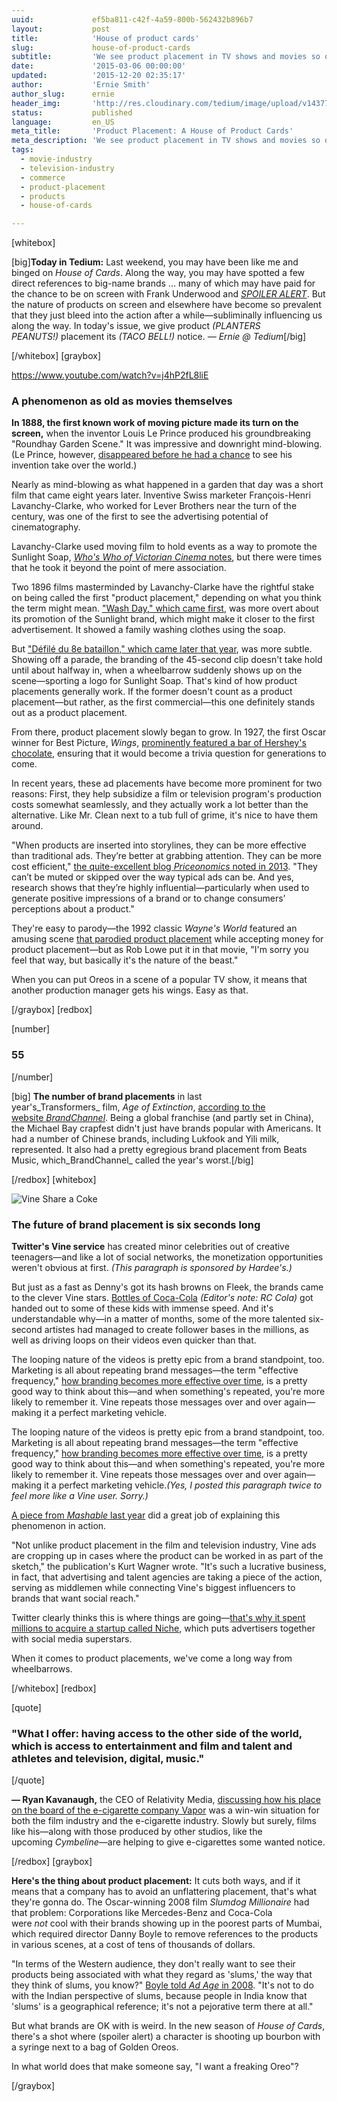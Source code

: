 ```yaml
---
uuid:             ef5ba811-c42f-4a59-800b-562432b896b7
layout:           post
title:            'House of product cards'
slug:             house-of-product-cards
subtitle:         'We see product placement in TV shows and movies so often these days that we don''t even think about it. That''s partly because it''s been around forever.'
date:             '2015-03-06 00:00:00'
updated:          '2015-12-20 02:35:17'
author:           'Ernie Smith'
author_slug:      ernie
header_img:       'http://res.cloudinary.com/tedium/image/upload/v1437776189/vhklw5amfdejwqxtegop'
status:           published
language:         en_US
meta_title:       'Product Placement: A House of Product Cards'
meta_description: 'We see product placement in TV shows and movies so often these days that we don''t even think about it. That''s partly because it''s been around forever.'
tags:
  - movie-industry
  - television-industry
  - commerce
  - product-placement
  - products
  - house-of-cards

---
```


[whitebox]

[big]**Today in Tedium:** Last weekend, you may have been like me and binged on _House of Cards_. Along the way, you may have spotted a few direct references to big-name brands … many of which may have paid for the chance to be on screen with Frank Underwood and [_SPOILER ALERT_](http://sfbne.ws/18Vq9ZU). But the nature of products on screen and elsewhere have become so prevalent that they just bleed into the action after a while—subliminally influencing us along the way. In today's issue, we give product _(PLANTERS PEANUTS!)_ placement its _(TACO BELL!)_ notice. _— Ernie @ Tedium_[/big]

[/whitebox]
[graybox]

https://www.youtube.com/watch?v=j4hP2fL8liE

### A phenomenon as old as movies themselves

**In 1888, the first known work of moving picture made its turn on the screen,** when the inventor Louis Le Prince produced his groundbreaking "Roundhay Garden Scene." It was impressive and downright mind-blowing. (Le Prince, however, [disappeared before he had a chance](http://blog.nationalmediamuseum.org.uk/2013/08/29/louis-le-prince-created-the-first-ever-moving-pictures/) to see his invention take over the world.)

Nearly as mind-blowing as what happened in a garden that day was a short film that came eight years later. Inventive Swiss marketer François-Henri Lavanchy-Clarke, who worked for Lever Brothers near the turn of the century, was one of the first to see the advertising potential of cinematography.

Lavanchy-Clarke used moving film to hold events as a way to promote the Sunlight Soap, [_Who's Who of Victorian Cinema_ notes](http://victorian-cinema.net/lavanchyclarke), but there were times that he took it beyond the point of mere association.

Two 1896 films masterminded by Lavanchy-Clarke have the rightful stake on being called the first "product placement," depending on what you think the term might mean. ["Wash Day," which came first](https://www.youtube.com/watch?v=UxkJbC2-EuY), was more overt about its promotion of the Sunlight brand, which might make it closer to the first advertisement. It showed a family washing clothes using the soap.

But ["Défilé du 8e bataillon," which came later that year](https://www.youtube.com/watch?v=j4hP2fL8liE), was more subtle. Showing off a parade, the branding of the 45-second clip doesn't take hold until about halfway in, when a wheelbarrow suddenly shows up on the scene—sporting a logo for Sunlight Soap. That's kind of how product placements generally work. If the former doesn't count as a product placement—but rather, as the first commercial—this one definitely stands out as a product placement.

From there, product placement slowly began to grow. In 1927, the first Oscar winner for Best Picture, _Wings_, [prominently featured a bar of Hershey's chocolate](http://www.businesspundit.com/10-surprising-examples-of-product-placement-in-classic-cinema/), ensuring that it would become a trivia question for generations to come.

In recent years, these ad placements have become more prominent for two reasons: First, they help subsidize a film or television program's production costs somewhat seamlessly, and they actually work a lot better than the alternative. Like Mr. Clean next to a tub full of grime, it's nice to have them around.

"When products are inserted into storylines, they can be more effective than traditional ads. They’re better at grabbing attention. They can be more cost efficient," [the quite-excellent blog _Priceonomics_ noted in 2013](http://priceonomics.com/the-economics-of-product-placements/). "They can’t be muted or skipped over the way typical ads can be. And yes, research shows that they’re highly influential—particularly when used to generate positive impressions of a brand or to change consumers’ perceptions about a product."

They're easy to parody—the 1992 classic _Wayne's World_ featured an amusing scene [that parodied product placement](https://www.youtube.com/watch?v=8lgLYGBbDNs) while accepting money for product placement—but as Rob Lowe put it in that movie, "I'm sorry you feel that way, but basically it's the nature of the beast."

When you can put Oreos in a scene of a popular TV show, it means that another production manager gets his wings. Easy as that.

[/graybox]
[redbox]

[number]
### 55
[/number]

[big]
**The number of brand placements** in last year's_Transformers_ film, _Age of Extinction_, [according to the website _BrandChannel_](http://www.brandchannel.com/home/post/2015/02/20/150220-2015-Brandcameo-Product-Placement-Awards.aspx). Being a global franchise (and partly set in China), the Michael Bay crapfest didn't just have brands popular with Americans. It had a number of Chinese brands, including Lukfook and Yili milk, represented. It also had a pretty egregious brand placement from Beats Music, which_BrandChannel_ called the year's worst.[/big]

[/redbox]
[whitebox]

![Vine Share a Coke](http://res.cloudinary.com/tedium/image/upload/v1437776027/wl8ija1loycy8cmktrdl.jpg)

### The future of brand placement is six seconds long

**Twitter's Vine service** has created minor celebrities out of creative teenagers—and like a lot of social networks, the monetization opportunities weren't obvious at first. _(This paragraph is sponsored by Hardee's.)_

But just as a fast as Denny's got its hash browns on Fleek, the brands came to the clever Vine stars. [Bottles of Coca-Cola](https://vine.co/tags/ShareaCoke) _(Editor's note: RC Cola)_ got handed out to some of these kids with immense speed. And it's understandable why—in a matter of months, some of the more talented six-second artistes had managed to create follower bases in the millions, as well as driving loops on their videos even quicker than that.

The looping nature of the videos is pretty epic from a brand standpoint, too. Marketing is all about repeating brand messages—the term "effective frequency," [how branding becomes more effective over time](https://www.insightexpress.com/docs/default-source/white-papers/the-effect-of-frequency-over-time.pdf?sfvrsn=2), is a pretty good way to think about this—and when something's repeated, you're more likely to remember it. Vine repeats those messages over and over again—making it a perfect marketing vehicle.

The looping nature of the videos is pretty epic from a brand standpoint, too. Marketing is all about repeating brand messages—the term "effective frequency," [how branding becomes more effective over time](https://www.insightexpress.com/docs/default-source/white-papers/the-effect-of-frequency-over-time.pdf?sfvrsn=2), is a pretty good way to think about this—and when something's repeated, you're more likely to remember it. Vine repeats those messages over and over again—making it a perfect marketing vehicle._(Yes, I posted this paragraph twice to feel more like a Vine user. Sorry.)_

[A piece from _Mashable_ last year](http://mashable.com/2014/07/22/sneaky-vine-ads/) did a great job of explaining this phenomenon in action.

"Not unlike product placement in the film and television industry, Vine ads are cropping up in cases where the product can be worked in as part of the sketch," the publication's Kurt Wagner wrote. "It's such a lucrative business, in fact, that advertising and talent agencies are taking a piece of the action, serving as middlemen while connecting Vine's biggest influencers to brands that want social reach."

Twitter clearly thinks this is where things are going—[that's why it spent millions to acquire a startup called Niche](http://techcrunch.com/2015/02/11/twitter-acquires-niche-a-startup-that-helps-advertisers-work-with-social-media-celebrities/), which puts advertisers together with social media superstars.

When it comes to product placements, we've come a long way from wheelbarrows.

[/whitebox]
[redbox]

[quote]
### "What I offer: having access to the other side of the world, which is access to entertainment and film and talent and athletes and television, digital, music."
[/quote]
 

**— Ryan Kavanaugh,** the CEO of Relativity Media, [discussing how his place on the board of the e-cigarette company Vapor](http://www.wsj.com/articles/coming-soon-to-theaters-near-you-e-cigarettes-1410748204) was a win-win situation for both the film industry and the e-cigarette industry. Slowly but surely, films like his—along with those produced by other studios, like the upcoming _Cymbeline_—are helping to give e-cigarettes some wanted notice.

[/redbox]
[graybox]

**Here's the thing about product placement:** It cuts both ways, and if it means that a company has to avoid an unflattering placement, that's what they're gonna do. The Oscar-winning 2008 film _Slumdog Millionaire_ had that problem: Corporations like Mercedes-Benz and Coca-Cola were _not_ cool with their brands showing up in the poorest parts of Mumbai, which required director Danny Boyle to remove references to the products in various scenes, at a cost of tens of thousands of dollars.

"In terms of the Western audience, they don't really want to see their products being associated with what they regard as 'slums,' the way that they think of slums, you know?" [Boyle told _Ad Age_ in 2008](http://adage.com/article/madisonvine-news/coke-mercedes-avoid-gritty-film-cameos-slumdog/132301/). "It's not to do with the Indian perspective of slums, because people in India know that 'slums' is a geographical reference; it's not a pejorative term there at all."

But what brands are OK with is weird. In the new season of _House of Cards_, there's a shot where (spoiler alert) a character is shooting up bourbon with a syringe next to a bag of Golden Oreos.

In what world does that make someone say, "I want a freaking Oreo"?

[/graybox]

